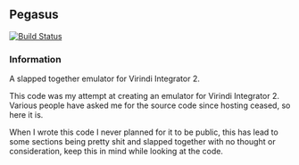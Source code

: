 ## Pegasus
[![Build Status](https://travis-ci.com/Rawaho/Pegasus.svg?branch=master)](https://travis-ci.com/Rawaho/Pegasus)  

### Information
A slapped together emulator for Virindi Integrator 2.

This code was my attempt at creating an emulator for Virindi Integrator 2.  
Various people have asked me for the source code since hosting ceased, so here it is.

When I wrote this code I never planned for it to be public, this has lead to some sections being pretty shit and slapped together with no thought or consideration, keep this in mind while looking at the code.
